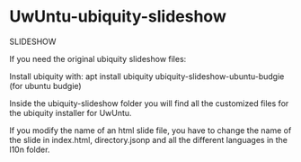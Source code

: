 # UwUntu-ubiquity-slideshow
 
 SLIDESHOW

If you need the original ubiquity slideshow files:

Install ubiquity with:
apt install ubiquity ubiquity-slideshow-ubuntu-budgie
(for ubuntu budgie)

Inside the ubiquity-slideshow folder you will find all the customized files for the ubiquity installer for UwUntu.

If you modify the name of an html slide file, you have to change the name of the slide in index.html, directory.jsonp and all the different languages in the l10n folder.